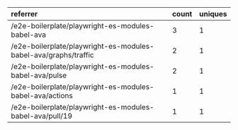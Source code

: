 | referrer                                                        | count | uniques |
| :-------------------------------------------------------------- | :---- | :------ |
| /e2e-boilerplate/playwright-es-modules-babel-ava                | 3     | 1       |
| /e2e-boilerplate/playwright-es-modules-babel-ava/graphs/traffic | 2     | 1       |
| /e2e-boilerplate/playwright-es-modules-babel-ava/pulse          | 2     | 1       |
| /e2e-boilerplate/playwright-es-modules-babel-ava/actions        | 1     | 1       |
| /e2e-boilerplate/playwright-es-modules-babel-ava/pull/19        | 1     | 1       |